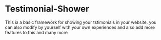 # Testimonial-Shower
This ia a basic framework for showing your tstimonials in your website. you can also modify by yourself with your own experiences and also add more features to this and many more
